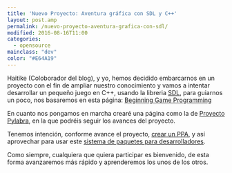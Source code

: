 ```yaml
---
title: 'Nuevo Proyecto: Aventura gráfica con SDL y C++'
layout: post.amp
permalink: /nuevo-proyecto-aventura-grafica-con-sdl/
modified: 2016-08-16T11:00
categories:
  - opensource
mainclass: "dev"
color: "#E64A19"
---
```


Haitike (Coloborador del blog), y yo, hemos decidido embarcarnos en un proyecto con el fin de ampliar nuestro conocimiento y vamos a intentar desarrollar un pequeño juego en C++, usando la libreria [SDL][1], para guiarnos un poco, nos basaremos en esta página: <a target="_blank" href="http://www.lazyfoo.net/SDL_tutorials/index.php">Beginning Game Programming</a>

En cuanto nos pongamos en marcha crearé una página como la de [Proyecto Pylabra][2], en la que podréis seguir los avances del proyecto.

Tenemos intención, conforme avance el proyecto, [crear un PPA][3], y así aprovechar para usar este [sistema de paquetes para desarrolladores][4].

<!--ad-->

Como siempre, cualquiera que quiera participar es bienvenido, de esta forma avanzaremos más rápido y aprenderemos los unos de los otros.

 [1]: http://es.wikipedia.org/wiki/Simple_DirectMedia_Layer
 [2]: https://elbauldelprogramador.com/pylabra-aplicacion-para-almacenar/
 [3]: https://elbauldelprogramador.com/como-crear-un-repositorio-ppa-how/
 [4]: https://elbauldelprogramador.com/que-son-los-ppa-what-ppa-is/
